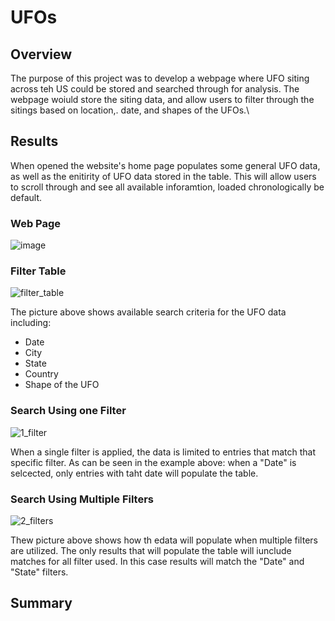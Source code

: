 # UFOs

## Overview 
The purpose of this project was to develop a webpage where UFO siting across teh US could be stored and searched through for analysis. The webpage woiuld store the siting data, and allow users to filter through the sitings based on location,. date, and shapes of the UFOs.\
## Results
When opened the website's home page populates some general UFO data, as well as the enitirity of UFO data stored in the table. This will allow users to scroll through and see all available inforamtion, loaded chronologically be default.

### Web Page
![image](https://user-images.githubusercontent.com/102814578/178114568-3717ff67-4bf7-46e3-b5e7-3dc1cee2fa10.png)

### Filter Table
![filter_table](https://user-images.githubusercontent.com/102814578/178114984-a983de64-c0d1-4d17-8540-fe5b3893641a.png)

The picture above shows available search criteria for the UFO data including:
- Date
- City
- State
- Country
- Shape of the UFO

### Search Using one Filter
![1_filter](https://user-images.githubusercontent.com/102814578/178114924-29ab0ed2-ed01-4906-a9b3-c0915e28460d.png)

When a single filter is applied, the data is limited to entries that match that specific filter. As can be seen in the example above: when a "Date" is selcected, only entries with taht date will populate the table.

### Search Using Multiple Filters
![2_filters](https://user-images.githubusercontent.com/102814578/178114926-fdbfcaf7-45a5-45c0-909a-fa7843d0cde6.png)

Thew picture above shows how th edata will populate when multiple filters are utilized. The only results that will populate the table will iunclude matches for all filter used. In this case results will match the "Date" and "State" filters.

## Summary
